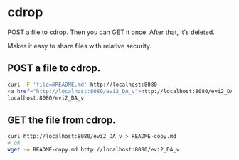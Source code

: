 # cdrop

POST a file to cdrop. Then you can GET it once.
After that, it's deleted.

Makes it easy to share files with relative security.

## POST a file to cdrop.

```sh
curl -F 'file=@README.md' http://localhost:8080
<a href="http://localhost:8080/evi2_DA_v">http://localhost:8080/evi2_DA_v</a>
localhost:8080/evi2_DA_v
```

## GET the file from cdrop.

```sh
curl http://localhost:8080/evi2_DA_v > README-copy.md
# OR
wget -o README-copy.md http://localhost:8080/evi2_DA_v
```